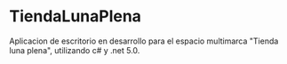 # TiendaLunaPlena

Aplicacion de escritorio en desarrollo para el espacio multimarca "Tienda luna plena", utilizando c# y .net 5.0. 
